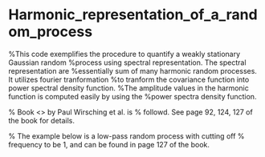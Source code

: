# Harmonic_representation_of_a_random_process

%This code exemplifies the procedure to quantify a weakly stationary Gaussian random
%process using spectral representation. The spectral representation are
%essentially sum of many harmonic random processes. It utilizes fourier tranformation
%to tranform the covariance function into power spectral density function.
%The amplitude values in the harmonic function is computed easily by using the
%power spectra density function.



% Book <<Random vibration theory and practice>> by Paul Wirsching et al. is
% followd. See page 92, 124, 127 of the book for details.

% The example below is a low-pass random process with cutting off
% frequency to be 1, and can be found in page 127 of the book.